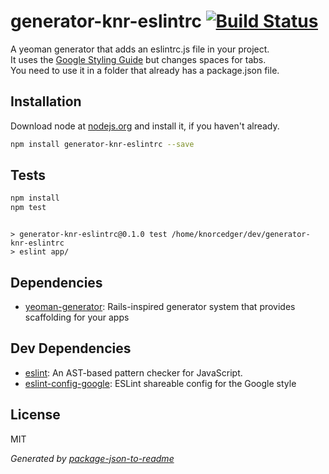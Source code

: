 # generator-knr-eslintrc [![Build Status](https://travis-ci.org/Knorcedger/generator-knr-eslintrc.png?branch=master)](https://travis-ci.org/Knorcedger/generator-knr-eslintrc)

A yeoman generator that adds an eslintrc.js file in your project.  
It uses the [Google Styling Guide](https://github.com/google/eslint-config-google) but changes spaces for tabs.  
You need to use it in a folder that already has a package.json file.  

## Installation

Download node at [nodejs.org](http://nodejs.org) and install it, if you haven't already.

```sh
npm install generator-knr-eslintrc --save
```


## Tests

```sh
npm install
npm test
```
```

> generator-knr-eslintrc@0.1.0 test /home/knorcedger/dev/generator-knr-eslintrc
> eslint app/

```

## Dependencies

- [yeoman-generator](https://github.com/yeoman/generator): Rails-inspired generator system that provides scaffolding for your apps

## Dev Dependencies

- [eslint](https://github.com/eslint/eslint): An AST-based pattern checker for JavaScript.
- [eslint-config-google](https://github.com/google/eslint-config-google): ESLint shareable config for the Google style


## License

MIT

_Generated by [package-json-to-readme](https://github.com/zeke/package-json-to-readme)_
